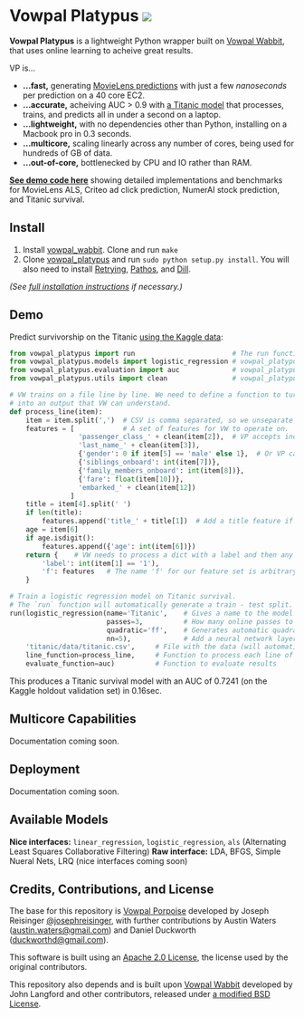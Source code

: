 # Vowpal Platypus <a href="https://github.com/peterhurford/vowpal_platypus/blob/master/CHANGELOG.md"><img src="https://img.shields.io/github/tag/peterhurford/vowpal_platypus.svg"></a>

**Vowpal Platypus** is a lightweight Python wrapper built on [Vowpal Wabbit](https://github.com/JohnLangford/vowpal_wabbit/), that uses online learning to acheive great results.

VP is...

* **...fast,** generating [MovieLens predictions](https://github.com/peterhurford/vp_examples/blob/master/als/vp/runner.py) with just a few _nanoseconds_ per prediction on a 40 core EC2.
* **...accurate,** acheiving AUC > 0.9 with [a Titanic model](https://github.com/peterhurford/vp_examples/blob/master/titanic/vp/kaggle.py) that processes, trains, and predicts all in under a second on a laptop.
* **...lightweight,** with no dependencies other than Python, installing on a Macbook pro in 0.3 seconds.
* **...multicore,** scaling linearly across any number of cores, being used for hundreds of GB of data.
* **...out-of-core,** bottlenecked by CPU and IO rather than RAM.

**[See demo code here](https://github.com/peterhurford/vp_examples)** showing detailed implementations and benchmarks for MovieLens ALS, Criteo ad click prediction, NumerAI stock prediction, and Titanic survival.


## Install

1. Install [vowpal_wabbit](https://github.com/JohnLangford/vowpal_wabbit/). Clone and run ``make``
2. Clone [vowpal_platypus](https://github.com/peterhurford/vowpal_platypus) and run `sudo python setup.py install`. You will also need to install [Retrying](https://pypi.python.org/pypi/retrying), [Pathos](https://github.com/uqfoundation/pathos), and [Dill](https://github.com/uqfoundation/dill/).

_(See [full installation instructions](https://github.com/peterhurford/vowpal_platypus/wiki/Installation) if necessary.)_


## Demo

Predict survivorship on the Titanic [using the Kaggle data](https://www.kaggle.com/c/titanic):

```Python
from vowpal_platypus import run                        # The run function is the main function for running VP models.
from vowpal_platypus.models import logistic_regression # vowpal_platypus.models is where all the models are imported from.
from vowpal_platypus.evaluation import auc             # vowpal_platypus.evaluation can import a lot of evaluation functions, like AUC.
from vowpal_platypus.utils import clean                # vowpal_platypus.utils has some useful utility functions.

# VW trains on a file line by line. We need to define a function to turn each CSV line
# into an output that VW can understand.
def process_line(item):
    item = item.split(',')  # CSV is comma separated, so we unseparate it.
    features = [            # A set of features for VW to operate on.
                 'passenger_class_' + clean(item[2]),  # VP accepts individual strings as features.
                 'last_name_' + clean(item[3]),
                 {'gender': 0 if item[5] == 'male' else 1},  # Or VP can take a dict with a number.
                 {'siblings_onboard': int(item[7])},
                 {'family_members_onboard': int(item[8])},
                 {'fare': float(item[10])},
                 'embarked_' + clean(item[12])
               ]
    title = item[4].split(' ')
    if len(title):
        features.append('title_' + title[1])  # Add a title feature if they have one.
    age = item[6]
    if age.isdigit():
        features.append({'age': int(item[6])})
    return {    # VW needs to process a dict with a label and then any number of feature sets.
        'label': int(item[1] == '1'),
        'f': features   # The name 'f' for our feature set is arbitrary, but is the same as the 'ff' above that creates quadratic features.
    }

# Train a logistic regression model on Titanic survival.
# The `run` function will automatically generate a train - test split.
run(logistic_regression(name='Titanic',    # Gives a name to the model file.
                        passes=3,          # How many online passes to do.
                        quadratic='ff',    # Generates automatic quadratic features.
                        nn=5),             # Add a neural network layer with 5 hidden units.
    'titanic/data/titanic.csv',     # File with the data (will automatically be split into random train and test)
    line_function=process_line,     # Function to process each line of the file
    evaluate_function=auc)          # Function to evaluate results
```

This produces a Titanic survival model with an AUC of 0.7241 (on the Kaggle holdout validation set) in 0.16sec.


## Multicore Capabilities

Documentation coming soon.


## Deployment

Documentation coming soon.


## Available Models

**Nice interfaces:** `linear_regression`, `logistic_regression`, `als` (Alternating Least Squares Collaborative Filtering)
**Raw interface:** LDA, BFGS, Simple Nueral Nets, LRQ (nice interfaces coming soon)


## Credits, Contributions, and License

The base for this repository is [Vowpal Porpoise](https://github.com/josephreisinger/vowpal_porpoise) developed by Joseph Reisinger [@josephreisinger](http://twitter.com/josephreisinger), with further contributions by Austin Waters (austin.waters@gmail.com) and Daniel Duckworth (duckworthd@gmail.com).

This software is built using an [Apache 2.0 License](https://www.apache.org/licenses/LICENSE-2.0), the license used by the original contributors.

This repository also depends and is built upon [Vowpal Wabbit](https://github.com/JohnLangford/vowpal_wabbit) developed by John Langford and other contributors, released under [a modified BSD License](https://github.com/JohnLangford/vowpal_wabbit/blob/master/LICENSE).
